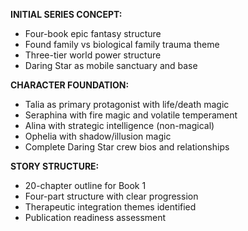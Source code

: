 **INITIAL SERIES CONCEPT:**
- Four-book epic fantasy structure
- Found family vs biological family trauma theme
- Three-tier world power structure
- Daring Star as mobile sanctuary and base

**CHARACTER FOUNDATION:**
- Talia as primary protagonist with life/death magic
- Seraphina with fire magic and volatile temperament
- Alina with strategic intelligence (non-magical)
- Ophelia with shadow/illusion magic
- Complete Daring Star crew bios and relationships

**STORY STRUCTURE:**
- 20-chapter outline for Book 1
- Four-part structure with clear progression
- Therapeutic integration themes identified
- Publication readiness assessment